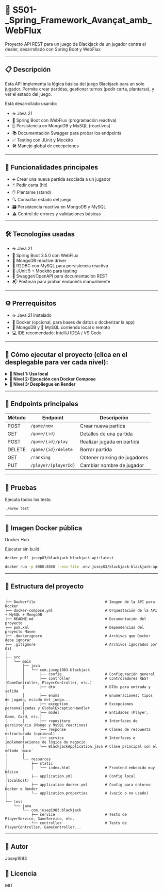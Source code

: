 # 🎲 S501-_Spring_Framework_Avançat_amb_WebFlux

Proyecto API REST para un juego de Blackjack de un jugador contra el dealer, desarrollado con Spring Boot y WebFlux.

---

## 📋 Descripción

Esta API implementa la lógica básica del juego Blackjack para un solo jugador. Permite crear partidas, gestionar turnos (pedir carta, plantarse), y ver el estado del juego.

Está desarrollado usando:

- ☕ Java 21
- 🚀 Spring Boot con WebFlux (programación reactiva)
- 🗄️ Persistencia en MongoDB y MySQL (reactivos)
- 📚 Documentación Swagger para probar los endpoints
- ✅ Testing con JUnit y Mockito
- 🛠️ Manejo global de excepciones

---

## 🎯 Funcionalidades principales

- ➕ Crear una nueva partida asociada a un jugador
- 🃏 Pedir carta (hit)
- ✋ Plantarse (stand)
- 🔍 Consultar estado del juego
- 🗃️ Persistencia reactiva en MongoDB y MySQL
- ⚠️ Control de errores y validaciones básicas

---

## 🛠️ Tecnologías usadas

- ☕ Java 21
- 🚀 Spring Boot 3.5.0 con WebFlux
- 🍃 MongoDB reactive driver
- 🔗 R2DBC con MySQL para persistencia reactiva
- 🧪 JUnit 5 + Mockito para testing
- 📖 Swagger/OpenAPI para documentación REST
- 📬 Postman para probar endpoints manualmente

---

## ⚙️ Prerrequisitos

- ☕ Java 21 instalado
- 🐳 Docker (opcional, para bases de datos o dockerizar la app)
- 🍃 MongoDB y 🐬 MySQL corriendo local o remoto
- 💻 IDE recomendado: IntelliJ IDEA / VS Code

---

## 🚀 Cómo ejecutar el proyecto (clica en el desplegable para ver cada nivel):

<details>
   <summary><strong> 🚀 Nivel 1: Uso local </strong></summary>
   
   ---
   
   1. Clona el repositorio:
      ```bash
      git clone https://github.com/Jusep1983/blackjack-api.git
      ```
      ```bash
      cd blackjack-api
      ```
   2. Ajusta src/main/resources/application.yml con tus credenciales de MySQL y MongoDB locales.
   
   Ejecuta:
   
   ```bash
   ./mvnw spring-boot:run
   ```
   3. Abre Swagger UI:
   
   
   http://localhost:8080/swagger-ui/index.html
   
   4. Accede al frontend:
   
   http://localhost:8080/index.html
   
</details>

<details>
   <summary><strong> 🐳 Nivel 2: Ejecución con Docker Compose </strong></summary>

   ---
   
   1. Construye y levanta contenedores:
   
   ```bash
   docker-compose up -d --build
   ```
   2. La API y Swagger estarán en:
   
      http://localhost:8080/swagger-ui/index.html
   
      http://localhost:8080/index.html
   
   3. Para parar (sin borrar volúmenes):
   
   ```bash
   
   docker-compose stop
   ```
   4. Para reiniciar contenedores parados:
   
   ```bash
   docker-compose start
   ```
   5. Para detener y eliminar contenedores y volúmenes:
   
   ```bash
   
   docker-compose down -v
   ```
</details>

<details>
   <summary><strong> 🔧 Nivel 3: Despliegue en Render</strong></summary>

   ---
   
   1. Conecta tu repo de GitHub a Render.
   
   2. Define variables de entorno en Render (Environment):
   
   ```env
   SPRING_PROFILES_ACTIVE=docker
   SPRING_R2DBC_URL=<tu_URL_R2DBC>
   SPRING_R2DBC_USERNAME=<usuario>
   SPRING_R2DBC_PASSWORD=<password>
   SPRING_DATA_MONGODB_URI=<tu_URI_MongoDB>
   ```
   3. Render detecta application-docker.yml y usa esas variables.
   
   4. Haz manual deploy y prueba en:
   
   ```arduino
   https://<tu-app>.onrender.com/swagger-ui/index.html
   ```
   5. Mi aplicacion estara disponibvle para probar ya desplegada en:
   
   - Web mediante frontend sencillo:
     
   https://s501-blackjack-api.onrender.com/index.html
   
   - Swagger:
     
   https://s501-blackjack-api.onrender.com/swagger-ui/index.html#/

</details>

---

## 📜 Endpoints principales

| Método | Endpoint               | Descripción                  |
|--------|------------------------|------------------------------|
| POST   | `/game/new`            | Crear nueva partida          |
| GET    | `/game/{id}`           | Detalles de una partida      |
| POST   | `/game/{id}/play`      | Realizar jugada en partida   |
| DELETE | `/game/{id}/delete`    | Borrar partida               |
| GET    | `/ranking`             | Obtener ranking de jugadores |
| PUT    | `/player/{playerId}`   | Cambiar nombre de jugador    |

---

## 🧪 Pruebas
Ejecuta todos los tests:

```bash
./mvnw test
```

---

## 🐳 Imagen Docker pública
Docker Hub

Ejecutar sin build:

```bash
docker pull jusep83/blackjack-blackjack-api:latest
```
```bash
docker run -p 8080:8080 --env-file .env jusep83/blackjack-blackjack-api:latest
```
---
## 📁 Estructura del proyecto


```text
.
├── Dockerfile                                # Imagen de la API para Docker
├── docker-compose.yml                        # Orquestación de la API + MySQL + MongoDB
├── README.md                                 # Documentación del proyecto
├── pom.xml                                   # Dependencias del proyecto Maven
├── .dockerignore                             # Archivos que Docker debe ignorar
├── .gitignore                                # Archivos ignorados por Git
│
├── src
│   └── main
│       ├── java
│       │   └── com.jusep1983.blackjack
│       │       ├── config                    # Configuración general
│       │       ├── controller                # Controladores REST (GameController, PlayerController, etc.)
│       │       ├── dto                       # DTOs para entrada y salida
│       │       ├── enums                     # Enumeraciones: tipos de jugada, estado del juego...
│       │       ├── exception                 # Excepciones personalizadas y GlobalExceptionHandler
│       │       ├── model                     # Entidades (Player, Game, Card, etc.)
│       │       ├── repository                # Interfaces de persistencia (Mongo y MySQL reactivos)
│       │       ├── response                  # Clases de respuesta estructurada (opcional)
│       │       ├── service                   # Interfaces e implementaciones de lógica de negocio
│       │       └── BlackjackApplication.java # Clase principal con el método `main`
│       │
│       └── resources
│           ├── static
│           │   └── index.html                # Frontend embebido muy básico
│           ├── application.yml               # Config local (localhost)
│           ├── application-docker.yml        # Config para entorno Docker o Render
│           └── application.properties        # (vacío o no usado)
│
└── test
    └── java
        └── com.jusep1983.blackjack
            ├── service                       # Tests de PlayerService, GameService, etc.
            └── controller                    # Tests de PlayerController, GameController...
```
---
## 👤 Autor
Josep1983

## 📄 Licencia
MIT
